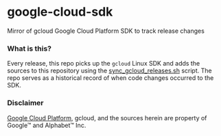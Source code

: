 # google-cloud-sdk
Mirror of gcloud Google Cloud Platform SDK to track release changes

### What is this?
Every release, this repo picks up the `gcloud` Linux SDK and adds the sources to this repository using the [sync_gcloud_releases.sh](sync_gcloud_releases.sh) script. The repo serves as a historical record of when code changes occurred to the SDK.

### Disclaimer

[Google Cloud Platform](https://cloud.google.com), gcloud, and the sources herein are property of Google™ and Alphabet™ Inc.
